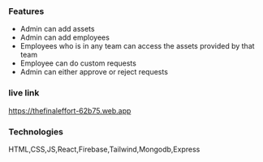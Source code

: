 ### Features
- Admin can add assets
- Admin can add employees
- Employees who is in any team can access the assets provided by that team
- Employee can do custom requests
- Admin can either approve or reject requests

### live link
https://thefinaleffort-62b75.web.app

### Technologies
HTML,CSS,JS,React,Firebase,Tailwind,Mongodb,Express
